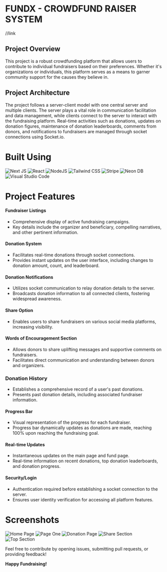 # FUNDX - CROWDFUND RAISER SYSTEM
//link
## Project Overview

This project is a robust crowdfunding platform that allows users to contribute to individual fundraisers based on their preferences. Whether it's organizations or individuals, this platform serves as a means to garner community support for the causes they believe in.

## Project Architecture

The project follows a server-client model with one central server and multiple clients. The server plays a vital role in communication facilitation and data management, while clients connect to the server to interact with the fundraising platform. Real-time activities such as donations, updates on donation figures, maintenance of donation leaderboards, comments from donors, and notifications to fundraisers are managed through socket connections using Socket.io.

# Built Using
![Next JS](https://img.shields.io/badge/Next.js-%2320232a.svg?style=for-the-badge&logo=Next.js&logoColor=white) ![React](https://img.shields.io/badge/React-gray?style=for-the-badge&logo=react&logoColor=#FFCA28)  ![NodeJS](https://img.shields.io/badge/node.js-6DA55F?style=for-the-badge&logo=node.js&logoColor=white) ![Tailwind CSS](https://img.shields.io/badge/tailwind%20CSS-e5e5e5.svg?style=for-the-badge&logo=tailwindcss&logoColor=231572B6) ![Stripe](https://img.shields.io/badge/stripe-black.svg?style=for-the-badge&logo=stripe&logoColor=23430098) ![Neon DB](https://img.shields.io/badge/neon%20db-orange.svg?style=for-the-badge)![Visual Studio Code](https://img.shields.io/badge/Visual%20Studio%20Code-3d85c6.svg?style=for-the-badge&logo=visual-studio-code&logoColor=white)

# Project Features

#### Fundraiser Listings

- Comprehensive display of active fundraising campaigns.
- Key details include the organizer and beneficiary, compelling narratives, and other pertinent information.

#### Donation System

- Facilitates real-time donations through socket connections.
- Provides instant updates on the user interface, including changes to donation amount, count, and leaderboard.

#### Donation Notifications

- Utilizes socket communication to relay donation details to the server.
- Broadcasts donation information to all connected clients, fostering widespread awareness.

#### Share Option

- Enables users to share fundraisers on various social media platforms, increasing visibility.

#### Words of Encouragement Section

- Allows donors to share uplifting messages and supportive comments on fundraisers.
- Facilitates direct communication and understanding between donors and organizers.

### Donation History

- Establishes a comprehensive record of a user's past donations.
- Presents past donation details, including associated fundraiser information.

#### Progress Bar

- Visual representation of the progress for each fundraiser.
- Progress bar dynamically updates as donations are made, reaching 100% upon reaching the fundraising goal.

#### Real-time Updates

- Instantaneous updates on the main page and fund page.
- Real-time information on recent donations, top donation leaderboards, and donation progress.

#### Security/Login

- Authentication required before establishing a socket connection to the server.
- Ensures user identity verification for accessing all platform features.

# Screenshots
![Home Page](https://github.com/milanPatel001/project-crowdfund/blob/main/backend/Images/main_page.PNG)
![Page One](https://github.com/milanPatel001/project-crowdfund/blob/main/backend/Images/fundPageone.PNG)
![Donation Page](https://github.com/milanPatel001/project-crowdfund/blob/main/backend/Images/donate1.PNG)
![Share Section](https://github.com/milanPatel001/project-crowdfund/blob/main/backend/Images/share.PNG)
![Top Section](https://github.com/milanPatel001/project-crowdfund/blob/main/backend/Images/top.PNG)




Feel free to contribute by opening issues, submitting pull requests, or providing feedback!

**Happy Fundraising!**


